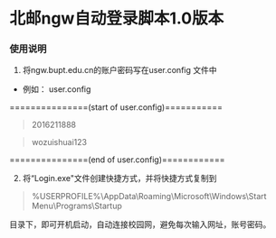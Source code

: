 # 北邮ngw自动登录脚本1.0版本
### 使用说明

1. 将ngw.bupt.edu.cn的账户密码写在user.config 文件中

* 例如：
user.config

===============(start of user.config)===========
> 2016211888

> wozuishuai123

===============(end of user.config)============

2. 将“Login.exe"文件创建快捷方式，并将快捷方式复制到

> %USERPROFILE%\AppData\Roaming\Microsoft\Windows\Start Menu\Programs\Startup

目录下，即可开机启动，自动连接校园网，避免每次输入网址，账号密码。
